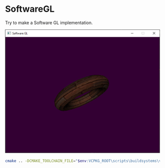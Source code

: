 # SoftwareGL
Try to make a Software GL implementation.

![alt text](https://github.com/anirul/SoftwareGL/raw/master/image/torus.png "A textured torus")

```bash
cmake .. -DCMAKE_TOOLCHAIN_FILE="$env:VCPKG_ROOT\scripts\buildsystems\vcpkg.cmake" -DVCPKG_TARGET_TRIPLET=x64-windows
```
